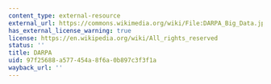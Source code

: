 ```yaml
---
content_type: external-resource
external_url: https://commons.wikimedia.org/wiki/File:DARPA_Big_Data.jpg
has_external_license_warning: true
license: https://en.wikipedia.org/wiki/All_rights_reserved
status: ''
title: DARPA
uid: 97f25688-a577-454a-8f6a-0b897c3f3f1a
wayback_url: ''
---
```

